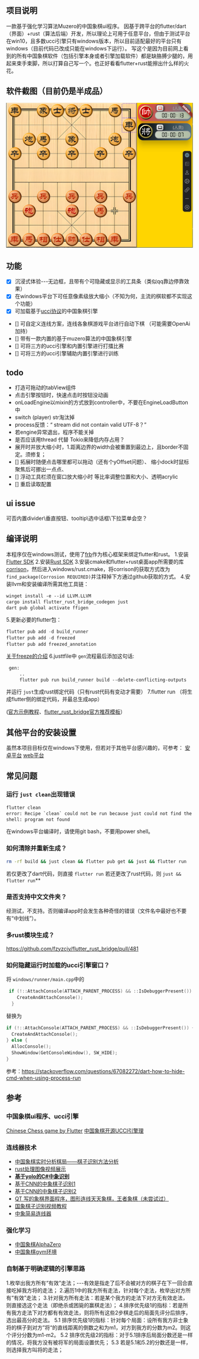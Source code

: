 ## 项目说明

  一款基于强化学习算法Muzero的中国象棋ui程序。
因基于跨平台的flutter/dart（界面）+rust（算法后端）开发，所以理论上可用于任意平台，但由于测试平台在win10，且多数ucci引擎只有windows版本，所以目前适配最好的平台只有windows（目前代码已改成只能在windows下运行）。 写这个是因为目前网上看到的所有中国象棋软件（包括引擎本身或者引擎加载软件）都是缺胳膊少腿的，用起来束手束脚，所以打算自己写一个。也正好看看flutter+rust能擦出什么样的火花。

## 软件截图（目前仍是半成品）

![image](https://github.com/dbsxdbsx/ChineseChess_Muzero_App/blob/main/img/%E5%8D%8A%E6%88%90%E5%93%81%E6%88%AA%E5%9B%BE.PNG)

## 功能

- [X] 沉浸式体验---无边框，且带有个可隐藏或显示的工具条（类似qq靠边停靠效果）
- [X] 在windows平台下可任意像素级放大缩小（不知为何，主流的棋软都不实现这个功能）
- [X] 可加载基于[ucci协议](https://www.xqbase.com/league/enginelist.htm)的中国象棋引擎

- []  可自定义连线方案，连线各象棋游戏平台进行自动下棋 （可能需要OpenAi加持）
- []  带有一款内置的基于muzero算法的中国象棋引擎
- []  可将三方的ucci引擎和内置引擎进行打擂比赛
- []  可将三方的ucci引擎辅助内置引擎进行训练

## todo

- 打造可拖动的tabView组件
- 点击引擎按钮时，快速点击时按钮没动画
- onLoadEngine以mixin的方式放到controller中，不要在EngineLoadButton中
- switch (player) str淘汰掉
- process反馈：“ stream did not contain valid UTF-8？”
- 若engine异常退出，程序不能关掉
- 是否应该用thread 代替 Tokio来降低内存占用？
- 展开时并放大缩小时，1.距离边界的width会被重置到最边上，且border不固定。须修复；
- [] 拓展时随便点击哪里都可以拖动（还有个yOffset问题）、 缩小dock时鼠标聚焦后可挪出一点点、
- [] 浮动工具栏须在窗口放大缩小时 等比率调整位置和大小、透明acrylic
- [] 重启读取配置

## ui issue

可否内置divider\垂直按钮、tooltip\选中话框\下拉菜单会空？

## 编译说明

本程序仅在windows测试，使用了[frb](https://github.com/fzyzcjy/flutter_rust_bridge)作为核心框架来绑定flutter和rust。
1.安装[Flutter SDK](https://docs.flutter.dev/get-started/install)
2.安装[Rust SDK](https://rustup.rs/)
3.安装cmake和flutter+rust桌面app所需要的库[corrison](http://cjycode.com/flutter_rust_bridge/template/setup_desktop.html)，然后进入windows/rust.cmake，将corrison的获取方式改为 `find_package(Corrosion REQUIRED)`并注释掉下方通过github获取的方式。
4.安装llvm和安装编译所需其他工具链：

```
winget install -e --id LLVM.LLVM
cargo install flutter_rust_bridge_codegen just
dart pub global activate ffigen
```

5.更新必要的flutter包：

```dart
flutter pub add -d build_runner
flutter pub add -d freezed
flutter pub add freezed_annotation
```

[关于freeze的介绍](https://github.com/rrousselGit/freezed)
6.justtfile中 `gen`流程最后添加这句话:

```shell
 gen:
     ..
     flutter pub run build_runner build --delete-conflicting-outputs
```

并运行 `just`生成rust绑定代码（只有rust代码有变动才需要）
7.flutter run （将生成flutter侧的绑定代码，并最总生成app）

([官方示例教程](http://cjycode.com/flutter_rust_bridge/template/generate.html)、[flutter_rust_bridge官方推荐模板](https://github.com/Desdaemon/flutter_rust_bridge_template)）

## 其他平台的安装设置

虽然本项目目标仅在windows下使用，但若对于其他平台感兴趣的，可参考：
[安卓平台](https://cjycode.com/flutter_rust_bridge/template/setup_android.html)
[web平台](https://cjycode.com/flutter_rust_bridge/template/setup_web.html)

## 常见问题

### **运行 `just clean`出现错误**

```
flutter clean
error: Recipe `clean` could not be run because just could not find the shell: program not found
```

在windows平台编译时，请使用git bash，不要用power shell。

### **如何清除并重新生成？**

```bash
rm -rf build && just clean && flutter pub get && just && flutter run
```

若仅更改了dart代码，则直接 `flutter run`
若还更改了rust代码，则 `just && flutter run`**

### **是否支持中文文件夹？**

经测试，不支持。否则编译app时会发生各种奇怪的错误（文件名中最好也不要有“中划线”）。

### **多rust模块生成？**

https://github.com/fzyzcjy/flutter_rust_bridge/pull/481

### **如何隐藏运行时加载的ucci引擎窗口？**

将 `windows/runner/main.cpp`中的

```c++
 if (!::AttachConsole(ATTACH_PARENT_PROCESS) && ::IsDebuggerPresent()) {
    CreateAndAttachConsole();
  }
```

替换为

```c++
if (!::AttachConsole(ATTACH_PARENT_PROCESS) && ::IsDebuggerPresent()) {
  CreateAndAttachConsole();
} else {
  AllocConsole();
  ShowWindow(GetConsoleWindow(), SW_HIDE);
}
```

参考：https://stackoverflow.com/questions/67082272/dart-how-to-hide-cmd-when-using-process-run


## 参考

### 中国象棋ui程序、ucci引擎
[Chinese Chess game by Flutter](https://github.com/shirne/chinese_chess)
[中国象棋开源UCCI引擎理](https://github.com/yytdfc/ChineseChess-engines)
### 连线器技术

- [中国象棋实时分析棋局——棋子识别方法分析](https://zhuanlan.zhihu.com/p/581841976)
- [rust处理图像视频展示](https://www.bilibili.com/video/BV18A411t7Hg/?vd_source=3facc3cb195be0a27a0ea9a4eb3bb6fe)
- [**基于yolo的C#中象识别**](https://github.com/Vincentzyx/VinXiangQi)
- [基于CNN的中象棋子识别1](https://blog.csdn.net/qq_44725872/article/details/110286528)
- [基于CNN的中象棋子识别2](https://blog.csdn.net/Together_CZ/article/details/131084015)
- [QT 写的象棋界面程序，图形连线天天象棋，王者象棋（未尝试过）](https://github.com/leedavid/QTggchess)
- [国象棋子识别视频教程](https://www.youtube.com/watch?v=rYlEEvrgmc8)
- [中象简易连线器](https://github.com/liujh168/link)

### 强化学习
- [中国象棋AlphaZero](https://github.com/bupticybee/icyChessZero)
- [中国象棋gym环境](https://github.com/bupticybee/gym_chinese_chess)


### 自制基于明确逻辑的引擎思路

1.枚举出我方所有“有效”走法；---有效是指走了后不会被对方的棋子在下一回合直接吃掉我方将的走法；
2.遍历1中的我方所有走法，针对每个走法，枚举出对方所有“有效”走法；
3.针对我方所有走法：若是某个我方的走法下对方无有效走法，则直接选这个走法（即绝杀或困毙的赢棋走法）；
4.排序优先级1的指标：若是所有我方走法下对方都有有效走法，则将所有这些2步棋走后的局面先评分后排序，选出最高分的走法。
5.1 排序优先级1的指标：针对每个局面：设所有我方非士象将的棋子到对方”将“的直线距离的倒数之和为m1，对方到我方的分数为m2。则这个评分分数为m1-m2。
5.2 排序优先级2的指标：对于5.1排序后局面分数还是一样的情况，将我方没有被将军的局面设置优先；
5.3 若是5.1和5.2的分数还是一样，则选择我方叫将的走法；